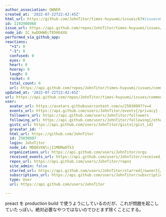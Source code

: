 ```yaml
---
author_association: OWNER
created_at: '2022-07-22T22:42:45Z'
html_url: https://github.com/JohnTitor/times-huyuumi/issues/67#issuecomment-1192986068
id: 1192986068
issue_url: https://api.github.com/repos/JohnTitor/times-huyuumi/issues/67
node_id: IC_kwDOHWEcT85HG4XU
performed_via_github_app: 
reactions:
  "+1": 0
  "-1": 0
  confused: 0
  eyes: 0
  heart: 0
  hooray: 0
  laugh: 0
  rocket: 0
  total_count: 0
  url: https://api.github.com/repos/JohnTitor/times-huyuumi/issues/comments/1192986068/reactions
updated_at: '2022-07-22T22:42:45Z'
url: https://api.github.com/repos/JohnTitor/times-huyuumi/issues/comments/1192986068
user:
  avatar_url: https://avatars.githubusercontent.com/u/25030997?v=4
  events_url: https://api.github.com/users/JohnTitor/events{/privacy}
  followers_url: https://api.github.com/users/JohnTitor/followers
  following_url: https://api.github.com/users/JohnTitor/following{/other_user}
  gists_url: https://api.github.com/users/JohnTitor/gists{/gist_id}
  gravatar_id: ''
  html_url: https://github.com/JohnTitor
  id: 25030997
  login: JohnTitor
  node_id: MDQ6VXNlcjI1MDMwOTk3
  organizations_url: https://api.github.com/users/JohnTitor/orgs
  received_events_url: https://api.github.com/users/JohnTitor/received_events
  repos_url: https://api.github.com/users/JohnTitor/repos
  site_admin: false
  starred_url: https://api.github.com/users/JohnTitor/starred{/owner}{/repo}
  subscriptions_url: https://api.github.com/users/JohnTitor/subscriptions
  type: User
  url: https://api.github.com/users/JohnTitor

---
```

preact を production build で使うようにしているのだが、これが問題を起こしていたっぽい。絶対必要なやつではないのでひとまず除くことにする。